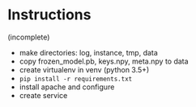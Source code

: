 # Instructions
(incomplete)

- make directories: log, instance, tmp, data
- copy frozen_model.pb, keys.npy, meta.npy to data
- create virtualenv in venv (python 3.5+)
- `pip install -r requirements.txt`
- install apache and configure
- create service
